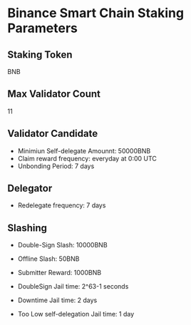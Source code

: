 # Binance Smart Chain Staking Parameters

## Staking Token

BNB

## Max Validator Count

11


## Validator Candidate

* Minimiun Self-delegate Amounnt: 50000BNB
* Claim reward frequency: everyday at 0:00 UTC
* Unbonding Period: 7 days

## Delegator

* Redelegate frequency: 7 days

## Slashing

* Double-Sign Slash: 10000BNB
* Offline Slash: 50BNB
* Submitter Reward: 1000BNB


* DoubleSign Jail time: 2^63-1 seconds
* Downtime Jail time: 2 days
* Too Low self-delegation Jail time: 1 day



